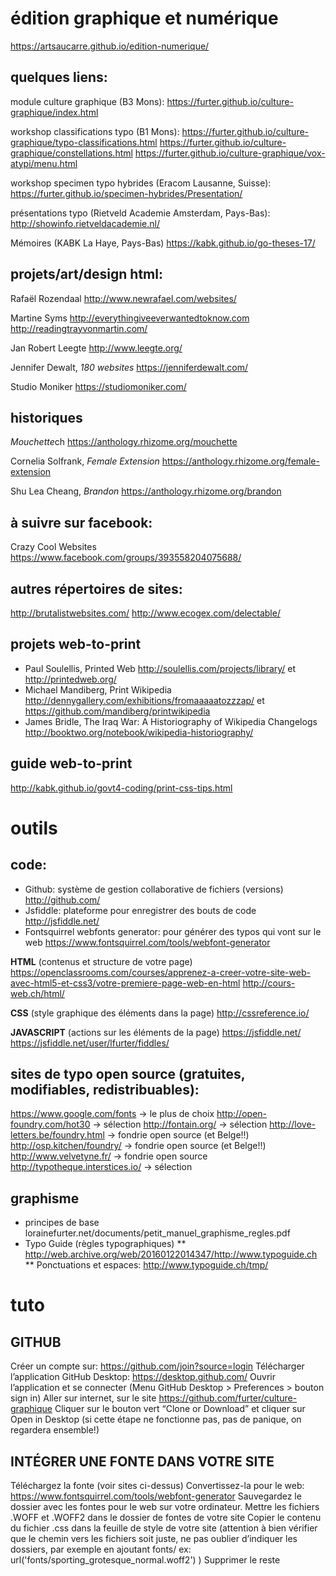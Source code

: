 # édition graphique et numérique
https://artsaucarre.github.io/edition-numerique/


## quelques liens:

module culture graphique (B3 Mons):
https://furter.github.io/culture-graphique/index.html

workshop classifications typo (B1 Mons):
https://furter.github.io/culture-graphique/typo-classifications.html
https://furter.github.io/culture-graphique/constellations.html
https://furter.github.io/culture-graphique/vox-atypi/menu.html

workshop specimen typo hybrides (Eracom Lausanne, Suisse):
https://furter.github.io/specimen-hybrides/Presentation/

présentations typo (Rietveld Academie Amsterdam, Pays-Bas):
http://showinfo.rietveldacademie.nl/

Mémoires (KABK La Haye, Pays-Bas)
https://kabk.github.io/go-theses-17/

## projets/art/design html:
Rafaël Rozendaal http://www.newrafael.com/websites/

Martine Syms
http://everythingiveeverwantedtoknow.com
http://readingtrayvonmartin.com/

Jan Robert Leegte
http://www.leegte.org/

Jennifer Dewalt, *180 websites*
https://jenniferdewalt.com/

Studio Moniker
https://studiomoniker.com/

## historiques

*Mouchette*ch https://anthology.rhizome.org/mouchette

Cornelia Solfrank, *Female Extension*
https://anthology.rhizome.org/female-extension

Shu Lea Cheang, *Brandon*
https://anthology.rhizome.org/brandon

## à suivre sur facebook:
Crazy Cool Websites
https://www.facebook.com/groups/393558204075688/

## autres répertoires de sites:
http://brutalistwebsites.com/
http://www.ecogex.com/delectable/

## projets web-to-print
* Paul Soulellis, Printed Web http://soulellis.com/projects/library/ et http://printedweb.org/
* Michael Mandiberg, Print Wikipedia http://dennygallery.com/exhibitions/fromaaaaatozzzap/ et https://github.com/mandiberg/printwikipedia
* James Bridle, The Iraq War: A Historiography of Wikipedia Changelogs http://booktwo.org/notebook/wikipedia-historiography/

## guide web-to-print
http://kabk.github.io/govt4-coding/print-css-tips.html

# outils

## code:

* Github: système de gestion collaborative de fichiers (versions) http://github.com/
* Jsfiddle: plateforme pour enregistrer des bouts de code http://jsfiddle.net/
* Fontsquirrel webfonts generator: pour générer des typos qui vont sur le web https://www.fontsquirrel.com/tools/webfont-generator

**HTML** (contenus et structure de votre page)
https://openclassrooms.com/courses/apprenez-a-creer-votre-site-web-avec-html5-et-css3/votre-premiere-page-web-en-html
http://cours-web.ch/html/

**CSS** (style graphique des éléments dans la page)
http://cssreference.io/

**JAVASCRIPT** (actions sur les éléments de la page)
https://jsfiddle.net/
https://jsfiddle.net/user/lfurter/fiddles/


## sites de typo open source (gratuites, modifiables, redistribuables):
https://www.google.com/fonts → le plus de choix
http://open-foundry.com/hot30 → sélection
http://fontain.org/ → sélection
http://love-letters.be/foundry.html → fondrie open source (et Belge!!)
http://osp.kitchen/foundry/ → fondrie open source (et Belge!!)
http://www.velvetyne.fr/ → fondrie open source
http://typotheque.interstices.io/ → sélection

## graphisme
* principes de base
lorainefurter.net/documents/petit_manuel_graphisme_regles.pdf
* Typo Guide (règles typographiques)
** http://web.archive.org/web/20160122014347/http://www.typoguide.ch
** Ponctuations et espaces: http://www.typoguide.ch/tmp/

# tuto

## GITHUB

Créer un compte sur: https://github.com/join?source=login
Télécharger l’application GitHub Desktop: https://desktop.github.com/
Ouvrir l’application et se connecter (Menu GitHub Desktop > Preferences > bouton sign in)
Aller sur internet, sur le site https://github.com/furter/culture-graphique
Cliquer sur le bouton vert “Clone or Download” et cliquer sur Open in Desktop
(si cette étape ne fonctionne pas, pas de panique, on regardera ensemble!)

## INTÉGRER UNE FONTE DANS VOTRE SITE

Téléchargez la fonte (voir sites ci-dessus) 
Convertissez-la pour le web: https://www.fontsquirrel.com/tools/webfont-generator
Sauvegardez le dossier avec les fontes pour le web sur votre ordinateur. 
Mettre les fichiers .WOFF et .WOFF2 dans le dossier de fontes de votre site
Copier le contenu du fichier .css dans la feuille de style de votre site (attention à bien vérifier que le chemin vers les fichiers soit juste, ne pas oublier d’indiquer les dossiers, par exemple en ajoutant fonts/ ex: url('fonts/sporting_grotesque_normal.woff2') )
Supprimer le reste
